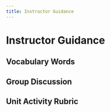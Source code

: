 ```yaml
---
title: Instructor Guidance
---
```


# Instructor Guidance

## Vocabulary Words

## Group Discussion

## Unit Activity Rubric
